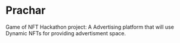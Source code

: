 # Prachar
Game of NFT Hackathon project: A Advertising platform that will use Dynamic NFTs for providing advertisment space.
